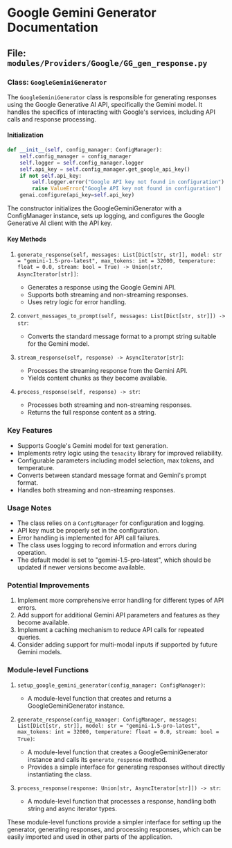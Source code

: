 # Google Gemini Generator Documentation

## File: `modules/Providers/Google/GG_gen_response.py`

### Class: `GoogleGeminiGenerator`

The `GoogleGeminiGenerator` class is responsible for generating responses using the Google Generative AI API, specifically the Gemini model. It handles the specifics of interacting with Google's services, including API calls and response processing.

#### Initialization

```python
def __init__(self, config_manager: ConfigManager):
    self.config_manager = config_manager
    self.logger = self.config_manager.logger
    self.api_key = self.config_manager.get_google_api_key()
    if not self.api_key:
        self.logger.error("Google API key not found in configuration")
        raise ValueError("Google API key not found in configuration")
    genai.configure(api_key=self.api_key)
```

The constructor initializes the GoogleGeminiGenerator with a ConfigManager instance, sets up logging, and configures the Google Generative AI client with the API key.

#### Key Methods

1. `generate_response(self, messages: List[Dict[str, str]], model: str = "gemini-1.5-pro-latest", max_tokens: int = 32000, temperature: float = 0.0, stream: bool = True) -> Union[str, AsyncIterator[str]]`:
   - Generates a response using the Google Gemini API.
   - Supports both streaming and non-streaming responses.
   - Uses retry logic for error handling.

2. `convert_messages_to_prompt(self, messages: List[Dict[str, str]]) -> str`:
   - Converts the standard message format to a prompt string suitable for the Gemini model.

3. `stream_response(self, response) -> AsyncIterator[str]`:
   - Processes the streaming response from the Gemini API.
   - Yields content chunks as they become available.

4. `process_response(self, response) -> str`:
   - Processes both streaming and non-streaming responses.
   - Returns the full response content as a string.

### Key Features

- Supports Google's Gemini model for text generation.
- Implements retry logic using the `tenacity` library for improved reliability.
- Configurable parameters including model selection, max tokens, and temperature.
- Converts between standard message format and Gemini's prompt format.
- Handles both streaming and non-streaming responses.

### Usage Notes

- The class relies on a `ConfigManager` for configuration and logging.
- API key must be properly set in the configuration.
- Error handling is implemented for API call failures.
- The class uses logging to record information and errors during operation.
- The default model is set to "gemini-1.5-pro-latest", which should be updated if newer versions become available.

### Potential Improvements

1. Implement more comprehensive error handling for different types of API errors.
2. Add support for additional Gemini API parameters and features as they become available.
3. Implement a caching mechanism to reduce API calls for repeated queries.
4. Consider adding support for multi-modal inputs if supported by future Gemini models.

### Module-level Functions

1. `setup_google_gemini_generator(config_manager: ConfigManager)`:
   - A module-level function that creates and returns a GoogleGeminiGenerator instance.

2. `generate_response(config_manager: ConfigManager, messages: List[Dict[str, str]], model: str = "gemini-1.5-pro-latest", max_tokens: int = 32000, temperature: float = 0.0, stream: bool = True)`:
   - A module-level function that creates a GoogleGeminiGenerator instance and calls its `generate_response` method.
   - Provides a simple interface for generating responses without directly instantiating the class.

3. `process_response(response: Union[str, AsyncIterator[str]]) -> str`:
   - A module-level function that processes a response, handling both string and async iterator types.

These module-level functions provide a simpler interface for setting up the generator, generating responses, and processing responses, which can be easily imported and used in other parts of the application.